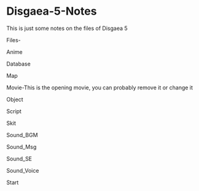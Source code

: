 # Disgaea-5-Notes
This is just some notes on the files of Disgaea 5

Files-

Anime

Database

Map

Movie-This is the opening movie, you can probably remove it or change it

Object

Script

Skit

Sound_BGM

Sound_Msg

Sound_SE

Sound_Voice

Start
